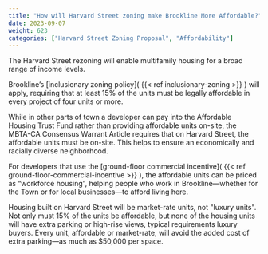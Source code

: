 ```yaml
---
title: "How will Harvard Street zoning make Brookline More Affordable?"
date: 2023-09-07
weight: 623
categories: ["Harvard Street Zoning Proposal", "Affordability"]
---
```

The Harvard Street rezoning will enable multifamily housing for a broad range of income levels. 

Brookline’s [inclusionary zoning policy]( {{< ref inclusionary-zoning >}} ) will apply, requiring that at least 15% of the units must be legally affordable in every project of four units or more. 

While in other parts of town a developer can pay into the Affordable Housing Trust Fund rather than providing affordable units on-site, the MBTA-CA Consensus Warrant Article requires that on Harvard Street, the affordable units must be on-site. This helps to ensure an economically and racially diverse neighborhood.

For developers that use the [ground-floor commercial incentive]( {{< ref ground-floor-commercial-incentive >}} ), the affordable units can be priced as “workforce housing”, helping people who work in Brookline—whether for the Town or for local businesses—to afford living here.

Housing built on Harvard Street will be market-rate units, not "luxury units". Not only must 15% of the units be affordable, but none of the housing units will have extra parking or high-rise views, typical requirements luxury buyers. Every unit, affordable or market-rate, will avoid the added cost of extra parking—as much as $50,000 per space.  
